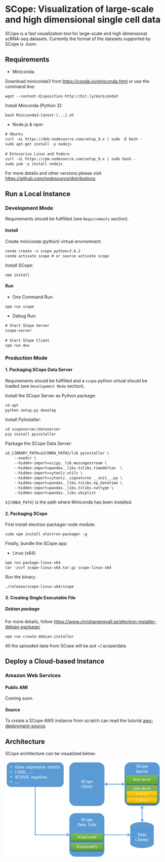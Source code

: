 # SCope: Visualization of large-scale and high dimensional single cell data

SCope is a fast visualization tool for large-scale and high dimensional scRNA-seq datasets.
Currently the format of the datasets supported by SCope is .loom. 

## Requirements

- Miniconda:

Download miniconda3 from https://conda.io/miniconda.html or use the command line:
```
wget --content-disposition http://bit.ly/miniconda3
```

Install Minconda (Python 3):
```
bash Miniconda3-latest-[...].sh
```

- Node.js & npm: 
```
# Ubuntu
curl -sL https://deb.nodesource.com/setup_9.x | sudo -E bash -
sudo apt-get install -y nodejs

# Enterprise Linux and Fedora
curl -sL https://rpm.nodesource.com/setup_9.x | sudo bash -
sudo yum -y install nodejs
```
For more details and other versions please visit https://github.com/nodesource/distributions

## Run a Local Instance

### Development Mode
Requirements should be fullfilled (see `Requirements` section).

#### Install

Create miniconda (python) virtual environment:
```
conda create -n scope python=3.6.2
conda activate scope # or source activate scope
```

Install SCope:
```
npm install
```

#### Run

- One Command Run:
```
npm run scope
``` 

- Debug Run:
```
# Start SCope Server
scope-server

# Start SCope Client
npm run dev
```

### Production Mode

#### 1. Packaging SCope Data Server

Requirements should be fullfilled and a `scope` python virtual should be loaded (see `Development Mode` section).

Install the SCope Server as Python package:
```
cd opt
python setup.py develop
```

Install PyInstaller:
```
cd scopeserver/dataserver
pip install pyinstaller
```

Package the SCope Data Server:
```
LD_LIBRARY_PATH=${CONDA_PATH}/lib pyinstaller \
	--onedir \
	--hidden-import=scipy._lib.messagestream \
	--hidden-import=pandas._libs.tslibs.timedeltas  \
	--hidden-import=cytoolz.utils \
	--hidden-import=cytoolz._signatures __init__.py \
	--hidden-import=pandas._libs.tslibs.np_datetime \
	--hidden-import=pandas._libs.tslibs.nattype \
	--hidden-import=pandas._libs.skiplist
```
`${CONDA_PATH}` is the path where Miniconda has been installed.

#### 2. Packaging SCope

First install electron-packager node module:
```
sudo npm install electron-packager -g
```

Finally, bundle the SCope app:
- Linux (x64)
```
npm run package-linux-x64
tar -zcvf scope-linux-x64.tar.gz scope-linux-x64
```
Run the binary:
```
./release/scope-linux-x64/scope
```

#### 3. Creating Single Executable File

##### Debian package
For more details, follow https://www.christianengvall.se/electron-installer-debian-package/ 
```
npm run create-debian-installer
```

All the uploaded data from SCope will be put ~/.scope/data

## Deploy a Cloud-based Instance

### Amazon Web Services

#### Public AMI

Coming soon.

#### Source

To create a SCope AWS instance from scratch can read the tutorial [aws-deployment-source](https://github.com/aertslab/SCope/tutorials/aws-deployment-source/).

## Architecture

SCope architecture can be visualized below:

![GitHub Logo](/images/SCope_architecture.png)
